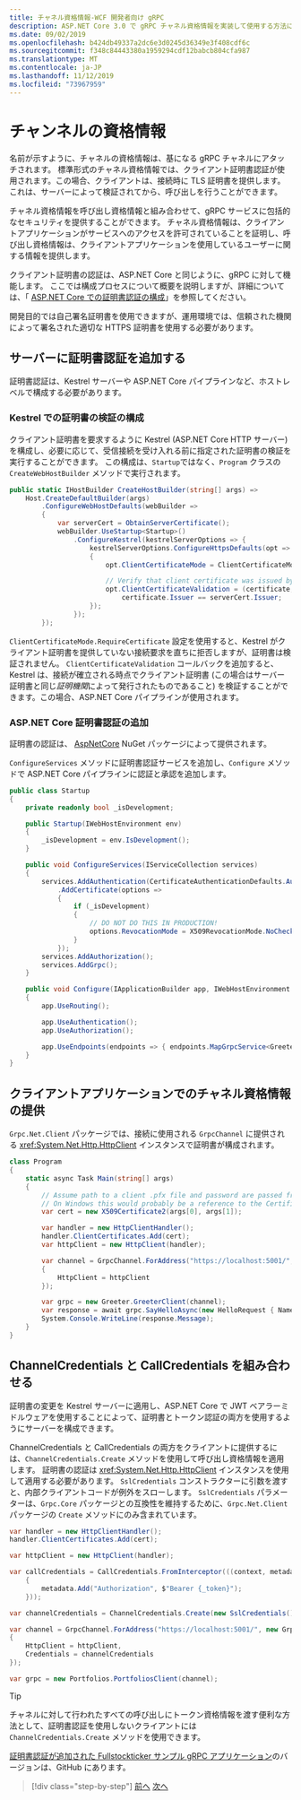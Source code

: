```yaml
---
title: チャネル資格情報-WCF 開発者向け gRPC
description: ASP.NET Core 3.0 で gRPC チャネル資格情報を実装して使用する方法について説明します。
ms.date: 09/02/2019
ms.openlocfilehash: b424db49337a2dc6e3d0245d36349e3f408cdf6c
ms.sourcegitcommit: f348c84443380a1959294cdf12babcb804cfa987
ms.translationtype: MT
ms.contentlocale: ja-JP
ms.lasthandoff: 11/12/2019
ms.locfileid: "73967959"
---
```

# <a name="channel-credentials"></a>チャンネルの資格情報

名前が示すように、チャネルの資格情報は、基になる gRPC チャネルにアタッチされます。 標準形式のチャネル資格情報では、クライアント証明書認証が使用されます。この場合、クライアントは、接続時に TLS 証明書を提供します。これは、サーバーによって検証されてから、呼び出しを行うことができます。

チャネル資格情報を呼び出し資格情報と組み合わせて、gRPC サービスに包括的なセキュリティを提供することができます。 チャネル資格情報は、クライアントアプリケーションがサービスへのアクセスを許可されていることを証明し、呼び出し資格情報は、クライアントアプリケーションを使用しているユーザーに関する情報を提供します。

クライアント証明書の認証は、ASP.NET Core と同じように、gRPC に対して機能します。 ここでは構成プロセスについて概要を説明しますが、詳細については、「 [ASP.NET Core での証明書認証の構成](https://docs.microsoft.com/aspnet/core/security/authentication/certauth?view=aspnetcore-3.0)」を参照してください。

開発目的では自己署名証明書を使用できますが、運用環境では、信頼された機関によって署名された適切な HTTPS 証明書を使用する必要があります。

## <a name="adding-certificate-authentication-to-the-server"></a>サーバーに証明書認証を追加する

証明書認証は、Kestrel サーバーや ASP.NET Core パイプラインなど、ホストレベルで構成する必要があります。

### <a name="configuring-certificate-validation-on-kestrel"></a>Kestrel での証明書の検証の構成

クライアント証明書を要求するように Kestrel (ASP.NET Core HTTP サーバー) を構成し、必要に応じて、受信接続を受け入れる前に指定された証明書の検証を実行することができます。 この構成は、`Startup`ではなく、`Program` クラスの `CreateWebHostBuilder` メソッドで実行されます。

```csharp
public static IHostBuilder CreateHostBuilder(string[] args) =>
    Host.CreateDefaultBuilder(args)
        .ConfigureWebHostDefaults(webBuilder =>
        {
            var serverCert = ObtainServerCertificate();
            webBuilder.UseStartup<Startup>()
                .ConfigureKestrel(kestrelServerOptions => {
                    kestrelServerOptions.ConfigureHttpsDefaults(opt =>
                    {
                        opt.ClientCertificateMode = ClientCertificateMode.RequireCertificate;

                        // Verify that client certificate was issued by same CA as server certificate
                        opt.ClientCertificateValidation = (certificate, chain, errors) =>
                            certificate.Issuer == serverCert.Issuer;
                    });
                });
        });

```

`ClientCertificateMode.RequireCertificate` 設定を使用すると、Kestrel がクライアント証明書を提供していない接続要求を直ちに拒否しますが、証明書は検証されません。 `ClientCertificateValidation` コールバックを追加すると、Kestrel は、接続が確立される時点でクライアント証明書 (この場合はサーバー証明書と同じ*証明機関*によって発行されたものであること) を検証することができます。この場合、ASP.NET Core パイプラインが使用されます。

### <a name="adding-aspnet-core-certificate-authentication"></a>ASP.NET Core 証明書認証の追加

証明書の認証は、 [AspNetCore](https://www.nuget.org/packages/Microsoft.AspNetCore.Authentication.Certificate) NuGet パッケージによって提供されます。

`ConfigureServices` メソッドに証明書認証サービスを追加し、`Configure` メソッドで ASP.NET Core パイプラインに認証と承認を追加します。

```csharp
public class Startup
{
    private readonly bool _isDevelopment;

    public Startup(IWebHostEnvironment env)
    {
        _isDevelopment = env.IsDevelopment();
    }

    public void ConfigureServices(IServiceCollection services)
    {
        services.AddAuthentication(CertificateAuthenticationDefaults.AuthenticationScheme)
            .AddCertificate(options =>
            {
                if (_isDevelopment)
                {
                    // DO NOT DO THIS IN PRODUCTION!
                    options.RevocationMode = X509RevocationMode.NoCheck;
                }
            });
        services.AddAuthorization();
        services.AddGrpc();
    }

    public void Configure(IApplicationBuilder app, IWebHostEnvironment env)
    {
        app.UseRouting();

        app.UseAuthentication();
        app.UseAuthorization();

        app.UseEndpoints(endpoints => { endpoints.MapGrpcService<GreeterService>(); });
    }
}
```

## <a name="providing-channel-credentials-in-the-client-application"></a>クライアントアプリケーションでのチャネル資格情報の提供

`Grpc.Net.Client` パッケージでは、接続に使用される `GrpcChannel` に提供される <xref:System.Net.Http.HttpClient> インスタンスで証明書が構成されます。

```csharp
class Program
{
    static async Task Main(string[] args)
    {
        // Assume path to a client .pfx file and password are passed from command line
        // On Windows this would probably be a reference to the Certificate Store
        var cert = new X509Certificate2(args[0], args[1]);

        var handler = new HttpClientHandler();
        handler.ClientCertificates.Add(cert);
        var httpClient = new HttpClient(handler);

        var channel = GrpcChannel.ForAddress("https://localhost:5001/", new GrpcChannelOptions
        {
            HttpClient = httpClient
        });

        var grpc = new Greeter.GreeterClient(channel);
        var response = await grpc.SayHelloAsync(new HelloRequest { Name = "Bob" });
        System.Console.WriteLine(response.Message);
    }
}
```

## <a name="combining-channelcredentials-and-callcredentials"></a>ChannelCredentials と CallCredentials を組み合わせる

証明書の変更を Kestrel サーバーに適用し、ASP.NET Core で JWT ベアラーミドルウェアを使用することによって、証明書とトークン認証の両方を使用するようにサーバーを構成できます。

ChannelCredentials と CallCredentials の両方をクライアントに提供するには、`ChannelCredentials.Create` メソッドを使用して呼び出し資格情報を適用します。 証明書の認証は <xref:System.Net.Http.HttpClient> インスタンスを使用して適用する必要があります。 `SslCredentials` コンストラクターに引数を渡すと、内部クライアントコードが例外をスローします。 `SslCredentials` パラメーターは、`Grpc.Core` パッケージとの互換性を維持するために、`Grpc.Net.Client` パッケージの `Create` メソッドにのみ含まれています。

```csharp
var handler = new HttpClientHandler();
handler.ClientCertificates.Add(cert);

var httpClient = new HttpClient(handler);

var callCredentials = CallCredentials.FromInterceptor(((context, metadata) =>
    {
        metadata.Add("Authorization", $"Bearer {_token}");
    }));

var channelCredentials = ChannelCredentials.Create(new SslCredentials(), callCredentials);

var channel = GrpcChannel.ForAddress("https://localhost:5001/", new GrpcChannelOptions
{
    HttpClient = httpClient,
    Credentials = channelCredentials
});

var grpc = new Portfolios.PortfoliosClient(channel);
```

> [!TIP]
> チャネルに対して行われたすべての呼び出しにトークン資格情報を渡す便利な方法として、証明書認証を使用しないクライアントには `ChannelCredentials.Create` メソッドを使用できます。

[証明書認証が追加された Fullstockticker サンプル gRPC アプリケーション](https://github.com/dotnet-architecture/grpc-for-wcf-developers/tree/master/FullStockTickerSample/grpc/FullStockTickerAuth/FullStockTicker)のバージョンは、GitHub にあります。

>[!div class="step-by-step"]
>[前へ](call-credentials.md)
>[次へ](encryption.md)

